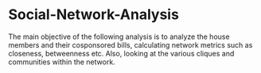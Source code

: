 # Social-Network-Analysis

The main objective of the following analysis is to analyze the house members and their cosponsored bills, calculating network metrics such as closeness, betweenness etc. Also, looking at the various cliques and communities within the network.
